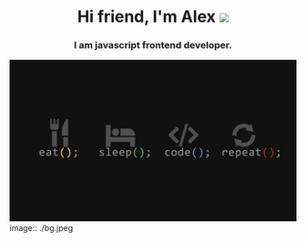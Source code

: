 <h1 align="center">Hi friend, I'm Alex</a> 
<img src="https://github.com/blackcater/blackcater/raw/main/images/Hi.gif" height="32"/></h1>
<h3 align="center">I am javascript frontend developer.</h3>
<img src="./bg.jpeg" />
image:: ./bg.jpeg
